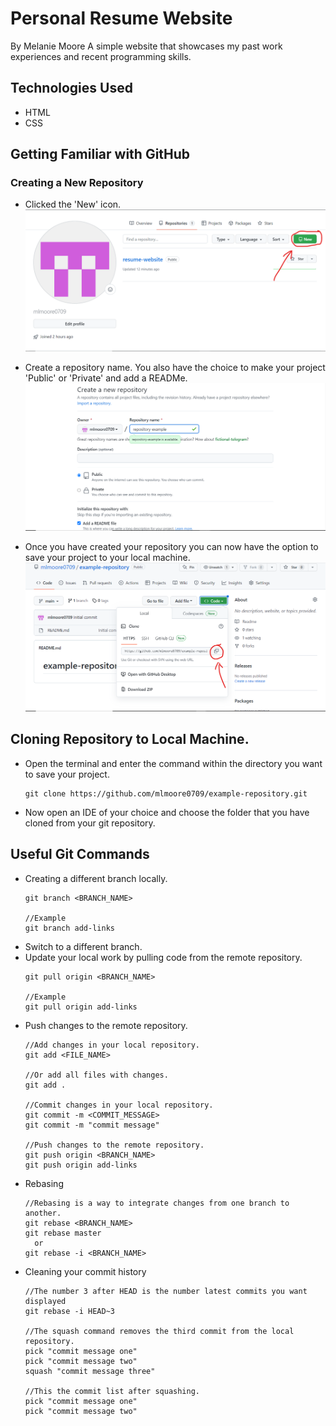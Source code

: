 # Personal Resume Website

By Melanie Moore
A simple website that showcases my past work experiences and recent programming skills.

## Technologies Used
* HTML
* CSS

## Getting Familiar with GitHub

### Creating a New Repository
* Clicked the 'New' icon.
![](readme-images/add-new-repository.png)

* Create a repository name. You also have the choice to make your project 'Public' or 'Private' and add a READMe.
![](readme-images/creating-repository.png)

* Once you have created your repository you can now have the option to save your project to your local machine.
![](readme-images/clone-repository.png)

## Cloning Repository to Local Machine.
* Open the terminal and enter the command within the directory you want to save your project.
  ```
  git clone https://github.com/mlmoore0709/example-repository.git
  ```
* Now open an IDE of your choice and choose the folder that you have cloned from your git repository.

## Useful Git Commands
* Creating a different branch locally.
  ```
  git branch <BRANCH_NAME>

  //Example
  git branch add-links
  ```
* Switch to a different branch.
* Update your local work by pulling code from the remote repository.
  ```
  git pull origin <BRANCH_NAME>

  //Example
  git pull origin add-links
  ```
* Push changes to the remote repository.
  ```
  //Add changes in your local repository.
  git add <FILE_NAME>

  //Or add all files with changes.
  git add .

  //Commit changes in your local repository.
  git commit -m <COMMIT_MESSAGE>
  git commit -m "commit message"

  //Push changes to the remote repository.
  git push origin <BRANCH_NAME>
  git push origin add-links
  ```
* Rebasing
  ```
  //Rebasing is a way to integrate changes from one branch to another.
  git rebase <BRANCH_NAME>
  git rebase master
    or
  git rebase -i <BRANCH_NAME>
  ```
* Cleaning your commit history
  ```
  //The number 3 after HEAD is the number latest commits you want displayed
  git rebase -i HEAD~3

  //The squash command removes the third commit from the local repository.
  pick "commit message one"
  pick "commit message two"
  squash "commit message three"

  //This the commit list after squashing.
  pick "commit message one"
  pick "commit message two"
  ```

